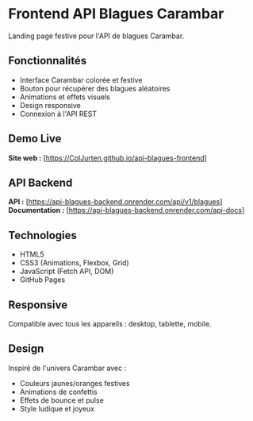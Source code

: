 # Frontend API Blagues Carambar

Landing page festive pour l'API de blagues Carambar.

## Fonctionnalités

- Interface Carambar colorée et festive
- Bouton pour récupérer des blagues aléatoires
- Animations et effets visuels
- Design responsive
- Connexion à l'API REST

## Demo Live

**Site web :** [https://ColJurten.github.io/api-blagues-frontend]

## API Backend

**API :** [https://api-blagues-backend.onrender.com/api/v1/blagues]
**Documentation :** [https://api-blagues-backend.onrender.com/api-docs]

## Technologies

- HTML5
- CSS3 (Animations, Flexbox, Grid)
- JavaScript (Fetch API, DOM)
- GitHub Pages

## Responsive

Compatible avec tous les appareils : desktop, tablette, mobile.

## Design

Inspiré de l'univers Carambar avec :
- Couleurs jaunes/oranges festives
- Animations de confettis
- Effets de bounce et pulse
- Style ludique et joyeux